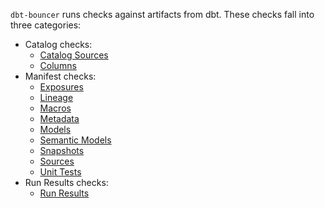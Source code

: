 `dbt-bouncer` runs checks against artifacts from dbt. These checks fall into three categories:

- Catalog checks:
    - [Catalog Sources](./catalog/check_catalog_sources.md)
    - [Columns](./catalog/check_columns.md)
- Manifest checks:
    - [Exposures](./manifest/check_exposures.md)
    - [Lineage](./manifest/check_lineage.md)
    - [Macros](./manifest/check_macros.md)
    - [Metadata](./manifest/check_metadata.md)
    - [Models](./manifest/check_models.md)
    - [Semantic Models](./manifest/check_semantic_models.md)
    - [Snapshots](./manifest/check_snapshots.md)
    - [Sources](./manifest/check_sources.md)
    - [Unit Tests](./manifest/check_unit_tests.md)
- Run Results checks:
    - [Run Results](./run_results/check_run_results.md)
